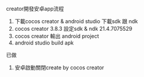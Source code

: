 creator開發安卓app流程
1. 下載cocos creator & android studio 下載sdk 跟 ndk
2. cocos creator 3.8.3 設定sdk   & ndk  21.4.7075529
3. cocos creator 輸出  android project
4. android studio build apk

已做
1. 安卓啟動關閉create by cocos creator
